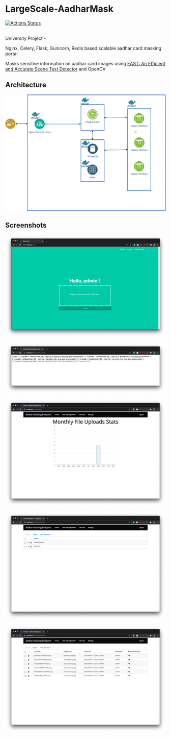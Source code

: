 # LargeScale-AadharMask
[![Actions Status](https://github.com/darshkpatel/LargeScale-AadharMask/workflows/Docker%20Build%20and%20Tests/badge.svg)](https://github.com/darshkpatel/LargeScale-AadharMask/actions)

<br>
University Project - 

Nginx, Celery, Flask, Gunicorn, Redis based scalable aadhar card masking portal

Masks sensitive information on aadhar card images using [EAST: An Efficient and Accurate Scene Text Detector](https://arxiv.org/abs/1704.03155) and OpenCV


## Architecture
![Architecture](.github/readme_assets/ar.png)

## Screenshots
![Interface Screenshot](.github/readme_assets/s1.png)

![Interface Screenshot](.github/readme_assets/s2.png)

![Interface Screenshot](.github/readme_assets/s3.png)

![Interface Screenshot](.github/readme_assets/s5.png)

![Interface Screenshot](.github/readme_assets/s6.png)
